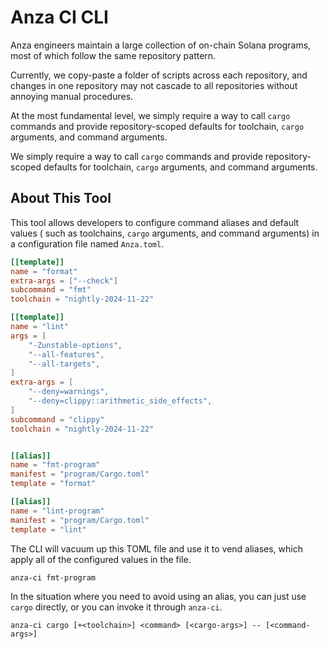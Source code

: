 # Anza CI CLI

Anza engineers maintain a large collection of on-chain Solana programs, most of
which follow the same repository pattern.

Currently, we copy-paste a folder of scripts across each repository, and
changes in one repository may not cascade to all repositories without annoying
manual procedures.

At the most fundamental level, we simply require a way to call `cargo` commands
and provide repository-scoped defaults for toolchain, `cargo` arguments, and
command arguments.

We simply require a way to call `cargo` commands and provide repository-scoped
defaults for toolchain, `cargo` arguments, and command arguments.

## About This Tool

This tool allows developers to configure command aliases and default values (
such as toolchains, `cargo` arguments, and command arguments) in a
configuration file named `Anza.toml`.

```toml
[[template]]
name = "format"
extra-args = ["--check"]
subcommand = "fmt"
toolchain = "nightly-2024-11-22"

[[template]]
name = "lint"
args = [
    "-Zunstable-options",
    "--all-features",
    "--all-targets",
]
extra-args = [
    "--deny=warnings",
    "--deny=clippy::arithmetic_side_effects",
]
subcommand = "clippy"
toolchain = "nightly-2024-11-22"


[[alias]]
name = "fmt-program"
manifest = "program/Cargo.toml"
template = "format"

[[alias]]
name = "lint-program"
manifest = "program/Cargo.toml"
template = "lint"
```

The CLI will vacuum up this TOML file and use it to vend aliases, which apply
all of the configured values in the file.

```
anza-ci fmt-program
```

In the situation where you need to avoid using an alias, you can just use
`cargo` directly, or you can invoke it through `anza-ci`.

```
anza-ci cargo [+<toolchain>] <command> [<cargo-args>] -- [<command-args>]
```
